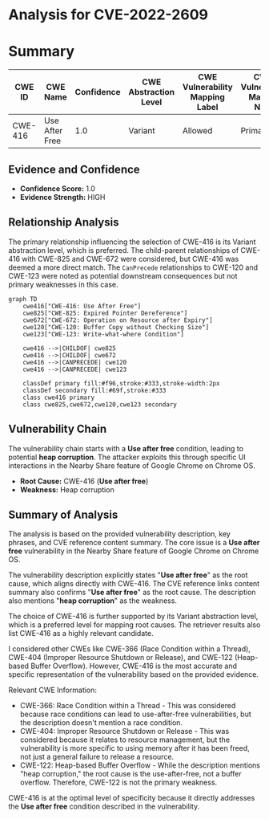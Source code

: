 # Analysis for CVE-2022-2609

# Summary
| CWE ID | CWE Name | Confidence | CWE Abstraction Level | CWE Vulnerability Mapping Label | CWE-Vulnerability Mapping Notes |
|---|---|---|---|---|---|
| CWE-416 | Use After Free | 1.0 | Variant | Allowed | Primary CWE |

## Evidence and Confidence

*   **Confidence Score:** 1.0
*   **Evidence Strength:** HIGH

## Relationship Analysis
The primary relationship influencing the selection of CWE-416 is its Variant abstraction level, which is preferred. The child-parent relationships of CWE-416 with CWE-825 and CWE-672 were considered, but CWE-416 was deemed a more direct match. The `CanPrecede` relationships to CWE-120 and CWE-123 were noted as potential downstream consequences but not primary weaknesses in this case.

```mermaid
graph TD
    cwe416["CWE-416: Use After Free"]
    cwe825["CWE-825: Expired Pointer Dereference"]
    cwe672["CWE-672: Operation on Resource after Expiry"]
    cwe120["CWE-120: Buffer Copy without Checking Size"]
    cwe123["CWE-123: Write-what-where Condition"]

    cwe416 -->|CHILDOF| cwe825
    cwe416 -->|CHILDOF| cwe672
    cwe416 -->|CANPRECEDE| cwe120
    cwe416 -->|CANPRECEDE| cwe123
    
    classDef primary fill:#f96,stroke:#333,stroke-width:2px
    classDef secondary fill:#69f,stroke:#333
    class cwe416 primary
    class cwe825,cwe672,cwe120,cwe123 secondary
```

## Vulnerability Chain
The vulnerability chain starts with a **Use after free** condition, leading to potential **heap corruption**. The attacker exploits this through specific UI interactions in the Nearby Share feature of Google Chrome on Chrome OS.
  - **Root Cause:** CWE-416 (**Use after free**)
  - **Weakness:** Heap corruption

## Summary of Analysis
The analysis is based on the provided vulnerability description, key phrases, and CVE reference content summary. The core issue is a **Use after free** vulnerability in the Nearby Share feature of Google Chrome on Chrome OS.

The vulnerability description explicitly states "**Use after free**" as the root cause, which aligns directly with CWE-416. The CVE reference links content summary also confirms "**Use after free**" as the root cause. The description also mentions "**heap corruption**" as the weakness.

The choice of CWE-416 is further supported by its Variant abstraction level, which is a preferred level for mapping root causes. The retriever results also list CWE-416 as a highly relevant candidate.

I considered other CWEs like CWE-366 (Race Condition within a Thread), CWE-404 (Improper Resource Shutdown or Release), and CWE-122 (Heap-based Buffer Overflow). However, CWE-416 is the most accurate and specific representation of the vulnerability based on the provided evidence.

Relevant CWE Information:
- CWE-366: Race Condition within a Thread - This was considered because race conditions can lead to use-after-free vulnerabilities, but the description doesn't mention a race condition.
- CWE-404: Improper Resource Shutdown or Release - This was considered because it relates to resource management, but the vulnerability is more specific to using memory after it has been freed, not just a general failure to release a resource.
- CWE-122: Heap-based Buffer Overflow - While the description mentions "heap corruption," the root cause is the use-after-free, not a buffer overflow. Therefore, CWE-122 is not the primary weakness.

CWE-416 is at the optimal level of specificity because it directly addresses the **Use after free** condition described in the vulnerability.